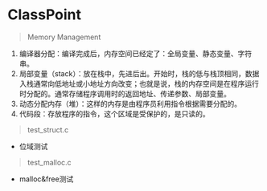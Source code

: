 # ClassPoint


> Memory Management

1. 编译器分配：编译完成后，内存空间已经定了：全局变量、静态变量、字符串。
2. 局部变量（stack）：放在栈中，先进后出。开始时，栈的低与栈顶相同，数据入栈通常向低地址或小地址方向改变；也就是说，栈的内存空间是在程序运行时分配的。通常存储程序调用时的返回地址、传递参数、局部变量。
3. 动态分配内存（堆）：这样的内存是由程序员利用指令根据需要分配的。
4. 代码段：存放程序的指令，这个区域是受保护的，是只读的。


> test_struct.c

- 位域测试

> test_malloc.c

- malloc&free测试
